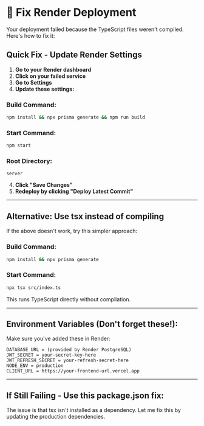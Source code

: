 # 🔧 **Fix Render Deployment**

Your deployment failed because the TypeScript files weren't compiled. Here's how to fix it:

## **Quick Fix - Update Render Settings**

1. **Go to your Render dashboard**
2. **Click on your failed service**
3. **Go to Settings**
4. **Update these settings:**

### **Build Command:**
```bash
npm install && npx prisma generate && npm run build
```

### **Start Command:**
```bash
npm start
```

### **Root Directory:**
```
server
```

4. **Click "Save Changes"**
5. **Redeploy by clicking "Deploy Latest Commit"**

---

## **Alternative: Use tsx instead of compiling**

If the above doesn't work, try this simpler approach:

### **Build Command:**
```bash
npm install && npx prisma generate
```

### **Start Command:**
```bash
npx tsx src/index.ts
```

This runs TypeScript directly without compilation.

---

## **Environment Variables (Don't forget these!):**

Make sure you've added these in Render:

```
DATABASE_URL = (provided by Render PostgreSQL)
JWT_SECRET = your-secret-key-here
JWT_REFRESH_SECRET = your-refresh-secret-here  
NODE_ENV = production
CLIENT_URL = https://your-frontend-url.vercel.app
```

---

## **If Still Failing - Use this package.json fix:**

The issue is that tsx isn't installed as a dependency. Let me fix this by updating the production dependencies.